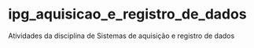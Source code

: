 # ipg_aquisicao_e_registro_de_dados
Atividades da disciplina de Sistemas de aquisição e registro de dados
